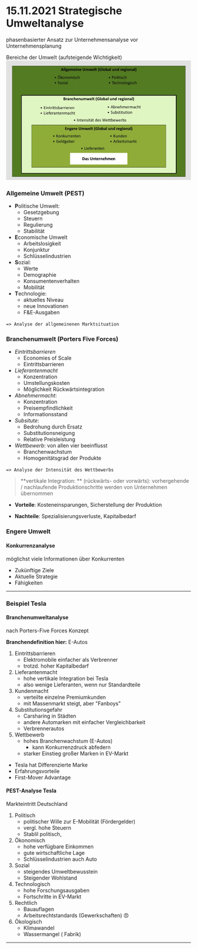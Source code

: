 

# 15.11.2021 Strategische Umweltanalyse

phasenbasierter Ansatz zur Unternehmensanalyse vor Unternehmensplanung

Bereiche der Umwelt (aufsteigende Wichtigkeit) ![21-12-07_13-30](../images/21-12-07_13-30.jpg)

### Allgemeine Umwelt (PEST)

- **P**olitische Umwelt:
    - Gesetzgebung
    - Steuern
    - Regulierung
    - Stabilität
- **E**conomische Umwelt
    - Arbeitslosigkeit
    - Konjunktur
    - Schlüsselindustrien
- **S**ozial: 
    - Werte 
    - Demographie
    - Konsumentenverhalten
    - Mobilität
- **T**echnologie: 
    - aktuelles Niveau
    - neue Innovationen
    - F&E-Ausgaben

`=> Analyse der allgemeinenen Marktsituation`

### Branchenumwelt (Porters Five Forces)

- *Eintrittsbarrieren*
    - Economies of Scale
    - Eintrittsbarrieren
- *Lieferantenmacht*
    - Konzentration
    - Umstellungskosten
    - Möglichkeit Rückwärtsintegration
- *Abnehmermacht*: 
    - Konzentration
    - Preisempfindlichkeit
    - Informationsstand
- *Subsitute*: 
    - Bedrohung durch Ersatz
    - Substitutionsneigung
    - Relative Preisleistung
- *Wettbewerb*: von allen vier beeinflusst
    - Branchenwachstum
    - Homogenitätsgrad der Produkte

`=> Analyse der Intensität des Wettbewerbs`



> **vertikale Integration: ** (rückwärts- oder vorwärts): vorhergehende / nachlaufende Produktionschritte werden von Unternehmen übernommen

- **Vorteile**: Kosteneinsparungen, Sicherstellung der Produktion

- **Nachteile**: Spezialisierungsverluste, Kapitalbedarf

### Engere Umwelt

#### Konkurrenzanalyse

möglichst viele Informationen über Konkurrenten

- Zukünftige Ziele
- Aktuelle Strategie
- Fähigkeiten



---

### Beispiel Tesla

#### Branchenumweltanalyse

nach Porters-Five Forces Konzept

**Branchendefinition hier:** E-Autos

1. Eintrittsbarrieren
    - Elektromobile einfacher als Verbrenner
    - trotzd. hoher Kapitalbedarf
2. Lieferantenmacht
    - hohe vertikale Integration bei Tesla
    - also wenige Lieferanten, wenn nur Standardteile
3. Kundenmacht
    - verteilte einzelne Premiumkunden
    - mit Massenmarkt steigt, aber "Fanboys"
4. Substitutionsgefahr
    - Carsharing in Städten
    - andere Automarken mit einfacher Vergleichbarkeit
    - Verbrennerautos 
5. Wettbewerb
    - hohes Branchenwachstum (E-Autos)
        - kann Konkurrenzdruck abfedern
    - starker Einstieg großer Marken in EV-Markt

- Tesla hat Differenzierte Marke
- Erfahrungsvorteile
- First-Mover Advantage

#### PEST-Analyse Tesla

Markteintritt Deutschland

1) Politisch
    - politischer Wille zur E-Mobilität (Fördergelder)
    - vergl. hohe Steuern
    - Stablil politisch, 
2) Ökonomisch
    - hohe verfügbare Einkommen
    - gute wirtschaftliche Lage
    - Schlüsselindustrien auch Auto
3) Sozial
    - steigendes Umweltbewusstein
    - Steigender Wohlstand
4) Technologisch
    - hohe Forschungsausgaben
    - Fortschritte in EV-Markt
5) Rechtlich
    - Bauauflagen
    - Arbeitsrechtstandards (Gewerkschaften) :angry:
6) Ökologisch
    - Klimawandel
    - Wassermangel ( Fabrik)

---

